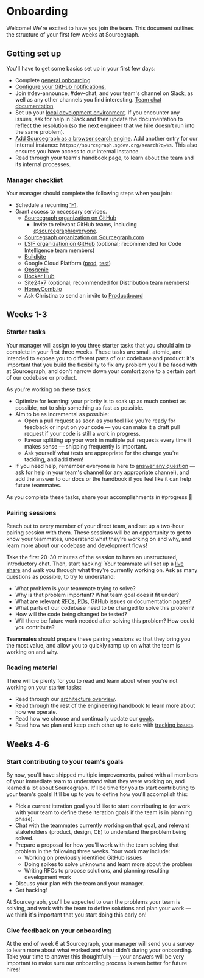 # Onboarding

Welcome! We're excited to have you join the team. This document outlines the structure of your first few weeks at Sourcegraph.

## Getting set up

You'll have to get some basics set up in your first few days:

- Complete [general onboarding](../people-ops/onboarding/index.md#for-all-new-teammates)
- [Configure your GitHub notifications.](./github-notifications/index.md)
- Join #dev-announce, #dev-chat, and your team's channel on Slack, as well as any other channels you find interesting. [Team chat documentation](../communication/team_chat.md#engineering)
- Set up your [local development environment](https://github.com/sourcegraph/sourcegraph/blob/master/doc/dev/local_development.md#step-1-install-dependencies). If you encounter any issues, ask for help in Slack and then update the documentation to reflect the resolution (so the next engineer that we hire doesn't run into the same problem).
- [Add Sourcegraph as a browser search engine](https://docs.sourcegraph.com/integration/browser_search_engine). Add another entry for our internal instance: `https://sourcegraph.sgdev.org/search?q=%s`. This also ensures you have access to our internal instance.
- Read through your team's handbook page, to learn about the team and its internal processes.

### Manager checklist

Your manager should complete the following steps when you join:

- Schedule a recurring [1-1](../leadership/1-1.md).
- Grant access to necessary services.
  - [Sourcegraph organization on GitHub](https://github.com/orgs/sourcegraph/people)
    - Invite to relevant GitHub teams, including [@sourcegraph/everyone](https://github.com/orgs/sourcegraph/teams/everyone).
  - [Sourcegraph organization on Sourcegraph.com](https://sourcegraph.com/organizations/sourcegraph/members)
  - [LSIF organization on GitHub](https://github.com/orgs/lsif/people) (optional; recommended for Code Intelligence team members)
  - [Buildkite](https://buildkite.com/organizations/sourcegraph/users/new)
  - Google Cloud Platform ([prod](https://console.cloud.google.com/iam-admin/iam?project=sourcegraph-dev), [test](https://console.cloud.google.com/iam-admin/iam?project=sourcegraph-server))
  - [Opsgenie](https://sourcegraph.app.opsgenie.com/settings/users/)
  - [Docker Hub](https://hub.docker.com/orgs/sourcegraph)
  - [Site24x7](https://www.site24x7.com) (optional; recommended for Distribution team members)
  - [HoneyComb.io](https://www.honeycomb.io/)
  - Ask Christina to send an invite to [Productboard](https://sourcegraph.productboard.com)

## Weeks 1-3

### Starter tasks

Your manager will assign to you three starter tasks that you should aim to complete in your first three weeks. These tasks are small, atomic, and intended to expose you to different parts of our codebase and product: it's important that you build the flexibility to fix any problem you'll be faced with at Sourcegraph, and don't narrow down your comfort zone to a certain part of our codebase or product.

As you're working on these tasks:

- Optimize for learning: your priority is to soak up as much context as possible, not to ship something as fast as possible.
- Aim to be as incremental as possible:
    - Open a pull request as soon as you feel like you're ready for feedback or input on your code — you can make it a draft pull request if your code is still a work in progress.  
    - Favour splitting up your work in multiple pull requests every time it makes sense — shipping frequently is important.
    - Ask yourself what tests are appropriate for the change you're tackling, and add them!
- If you need help, remember everyone is here to [answer any question](../people-ops/onboarding/index.md#everyone-is-here-to-support-you-as-you-onboard) — ask for help in your team's channel (or any appropriate channel), and add the answer to our docs or the handbook if you feel like it can help future teammates.

As you complete these tasks, share your accomplishments in #progress 🙂

### Pairing sessions

Reach out to every member of your direct team, and set up a two-hour pairing session with them. These sessions will be an opportunity to get to know your teammates, understand what they're working on and why, and learn more about our codebase and development flows!

Take the first 20-30 minutes of the session to have an unstructured, introductory chat. Then, start hacking! Your teammate will set up a [live share](https://visualstudio.microsoft.com/services/live-share/) and walk you through what they're currently working on. Ask as many questions as possible, to try to understand:

- What problem is your teammate trying to solve?
- Why is that problem important? What team goal does it fit under?
- What are relevant [RFCs](https://about.sourcegraph.com/handbook/communication/rfcs), [PDs](https://about.sourcegraph.com/handbook/product/product_documents), GitHub issues or documentation pages?
- What parts of our codebase need to be changed to solve this problem?
- How will the code being changed be tested?
- Will there be future work needed after solving this problem? How could you contribute?

**Teammates** should prepare these pairing sessions so that they bring you the most value, and allow you to quickly ramp up on what the team is working on and why.

### Reading material

There will be plenty for you to read and learn about when you're not working on your starter tasks:

- Read through our [architecture overview](https://docs.sourcegraph.com/dev/architecture).
- Read through the rest of the engineering handbook to learn more about how we operate.
- Read how we choose and continually update our [goals](../../company/goals/index.md).
- Read how we plan and keep each other up to date with [tracking issues](./tracking_issues.md).

## Weeks 4-6

### Start contributing to your team's goals

By now, you'll have shipped multiple improvements, paired with all members of your immediate team to understand what they were working on, and learned a lot about Sourcegraph. It'll be time for you to start contributing to your team's goals! It'll be up to you to define how you'll accomplish this:

- Pick a current iteration goal you'd like to start contributing to (or work with your team to define these iteration goals if the team is in planning phase).
- Chat with the teammates currently working on that goal, and relevant stakeholders (product, design, CE) to understand the problem being solved.
- Prepare a proposal for how you'll work with the team solving that problem in the following three weeks. Your work may include:
    - Working on previously identified GitHub issues
    - Doing spikes to solve unknowns and learn more about the problem
    - Writing RFCs to propose solutions, and planning resulting development work
- Discuss your plan with the team and your manager.
- Get hacking!

At Sourcegraph, you'll be expected to own the problems your team is solving, and work with the team to define solutions and plan your work — we think it's important that you start doing this early on!

### Give feedback on your onboarding

At the end of week 6 at Sourcegraph, your manager will send you a survey to learn more about what worked and what didn't during your onboarding. Take your time to answer this thoughtfully — your answers will be very important to make sure our onboarding process is even better for future hires!
